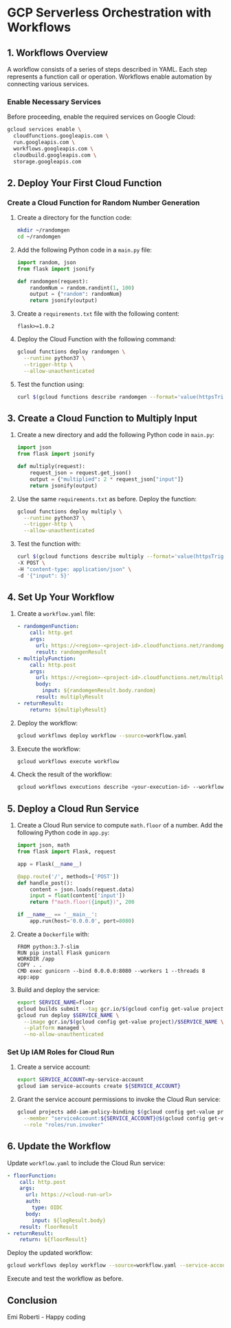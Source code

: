# GCP Serverless Orchestration with Workflows

## 1. Workflows Overview

A workflow consists of a series of steps described in YAML. Each step represents a function call or operation. Workflows enable automation by connecting various services.

### Enable Necessary Services

Before proceeding, enable the required services on Google Cloud:

```bash
gcloud services enable \
  cloudfunctions.googleapis.com \
  run.googleapis.com \
  workflows.googleapis.com \
  cloudbuild.googleapis.com \
  storage.googleapis.com
```

## 2. Deploy Your First Cloud Function

### Create a Cloud Function for Random Number Generation

1. Create a directory for the function code:

   ```bash
   mkdir ~/randomgen
   cd ~/randomgen
   ```

2. Add the following Python code in a `main.py` file:

   ```python
   import random, json
   from flask import jsonify

   def randomgen(request):
       randomNum = random.randint(1, 100)
       output = {"random": randomNum}
       return jsonify(output)
   ```

3. Create a `requirements.txt` file with the following content:

   ```
   flask>=1.0.2
   ```

4. Deploy the Cloud Function with the following command:

   ```bash
   gcloud functions deploy randomgen \
     --runtime python37 \
     --trigger-http \
     --allow-unauthenticated
   ```

5. Test the function using:
   ```bash
   curl $(gcloud functions describe randomgen --format='value(httpsTrigger.url)')
   ```

## 3. Create a Cloud Function to Multiply Input

1. Create a new directory and add the following Python code in `main.py`:

   ```python
   import json
   from flask import jsonify

   def multiply(request):
       request_json = request.get_json()
       output = {"multiplied": 2 * request_json["input"]}
       return jsonify(output)
   ```

2. Use the same `requirements.txt` as before. Deploy the function:

   ```bash
   gcloud functions deploy multiply \
     --runtime python37 \
     --trigger-http \
     --allow-unauthenticated
   ```

3. Test the function with:
   ```bash
   curl $(gcloud functions describe multiply --format='value(httpsTrigger.url)') \
   -X POST \
   -H "content-type: application/json" \
   -d '{"input": 5}'
   ```

## 4. Set Up Your Workflow

1. Create a `workflow.yaml` file:

   ```yaml
   - randomgenFunction:
       call: http.get
       args:
         url: https://<region>-<project-id>.cloudfunctions.net/randomgen
         result: randomgenResult
   - multiplyFunction:
       call: http.post
       args:
         url: https://<region>-<project-id>.cloudfunctions.net/multiply
         body:
           input: ${randomgenResult.body.random}
         result: multiplyResult
   - returnResult:
       return: ${multiplyResult}
   ```

2. Deploy the workflow:

   ```bash
   gcloud workflows deploy workflow --source=workflow.yaml
   ```

3. Execute the workflow:

   ```bash
   gcloud workflows execute workflow
   ```

4. Check the result of the workflow:
   ```bash
   gcloud workflows executions describe <your-execution-id> --workflow workflow
   ```

## 5. Deploy a Cloud Run Service

1. Create a Cloud Run service to compute `math.floor` of a number. Add the following Python code in `app.py`:

   ```python
   import json, math
   from flask import Flask, request

   app = Flask(__name__)

   @app.route('/', methods=['POST'])
   def handle_post():
       content = json.loads(request.data)
       input = float(content['input'])
       return f"math.floor({input})", 200

   if __name__ == '__main__':
       app.run(host='0.0.0.0', port=8080)
   ```

2. Create a `Dockerfile` with:

   ```
   FROM python:3.7-slim
   RUN pip install Flask gunicorn
   WORKDIR /app
   COPY . .
   CMD exec gunicorn --bind 0.0.0.0:8080 --workers 1 --threads 8 app:app
   ```

3. Build and deploy the service:
   ```bash
   export SERVICE_NAME=floor
   gcloud builds submit --tag gcr.io/$(gcloud config get-value project)/$SERVICE_NAME
   gcloud run deploy $SERVICE_NAME \
     --image gcr.io/$(gcloud config get-value project)/$SERVICE_NAME \
     --platform managed \
     --no-allow-unauthenticated
   ```

### Set Up IAM Roles for Cloud Run

1. Create a service account:

   ```bash
   export SERVICE_ACCOUNT=my-service-account
   gcloud iam service-accounts create ${SERVICE_ACCOUNT}
   ```

2. Grant the service account permissions to invoke the Cloud Run service:
   ```bash
   gcloud projects add-iam-policy-binding $(gcloud config get-value project) \
     --member "serviceAccount:${SERVICE_ACCOUNT}@$(gcloud config get-value project).iam.gserviceaccount.com" \
     --role "roles/run.invoker"
   ```

## 6. Update the Workflow

Update `workflow.yaml` to include the Cloud Run service:

```yaml
- floorFunction:
    call: http.post
    args:
      url: https://<cloud-run-url>
      auth:
        type: OIDC
      body:
        input: ${logResult.body}
    result: floorResult
- returnResult:
    return: ${floorResult}
```

Deploy the updated workflow:

```bash
gcloud workflows deploy workflow --source=workflow.yaml --service-account=${SERVICE_ACCOUNT}@$(gcloud config get-value project).iam.gserviceaccount.com
```

Execute and test the workflow as before.

## Conclusion

Emi Roberti - Happy coding
